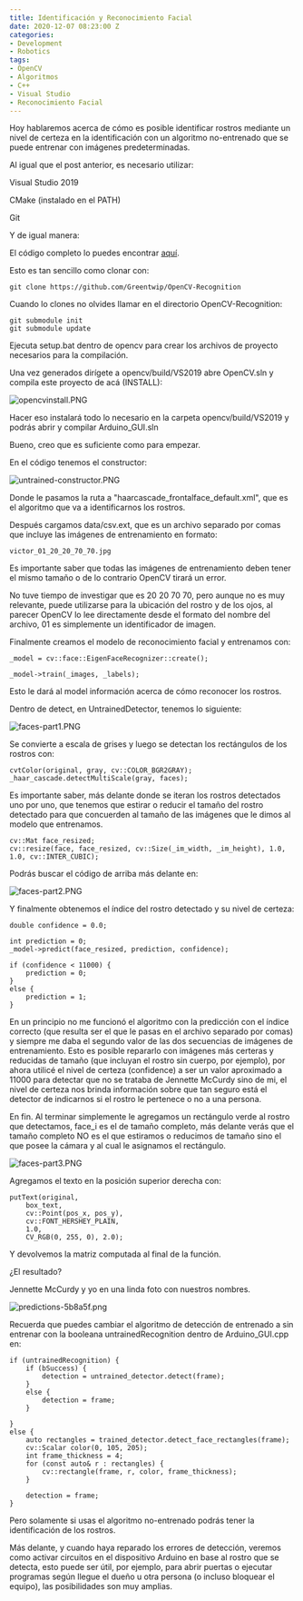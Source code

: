 ```yaml
---
title: Identificación y Reconocimiento Facial
date: 2020-12-07 08:23:00 Z
categories:
- Development
- Robotics
tags:
- OpenCV
- Algoritmos
- C++
- Visual Studio
- Reconocimiento Facial
---
```


Hoy hablaremos acerca de cómo es posible identificar rostros mediante un nivel de certeza en la identificación con un algoritmo no-entrenado que se puede entrenar con imágenes predeterminadas.

Al igual que el post anterior, es necesario utilizar:

Visual Studio 2019

CMake (instalado en el PATH)

Git

Y de igual manera:

El código completo lo puedes encontrar [aquí](https://github.com/Greentwip/OpenCV-Recognition/).

Esto es tan sencillo como clonar con:

```
git clone https://github.com/Greentwip/OpenCV-Recognition
```

Cuando lo clones no olvides llamar en el directorio OpenCV-Recognition:

```
git submodule init
git submodule update
```

Ejecuta setup.bat dentro de opencv para crear los archivos de proyecto necesarios para la compilación.

Una vez generados dirígete a opencv/build/VS2019 abre OpenCV.sln y compila este proyecto de acá (INSTALL):

![opencvinstall.PNG](/uploads/opencvinstall.PNG)

Hacer eso instalará todo lo necesario en la carpeta opencv/build/VS2019 y podrás abrir y compilar Arduino_GUI.sln

Bueno, creo que es suficiente como para empezar.

En el código tenemos el constructor:

![untrained-constructor.PNG](/uploads/untrained-constructor.PNG)

Donde le pasamos la ruta a "haarcascade_frontalface_default.xml", que es el algoritmo que va a identificarnos los rostros.

Después cargamos data/csv.ext, que es un archivo separado por comas que incluye las imágenes de entrenamiento en formato:

```
victor_01_20_20_70_70.jpg
```

Es importante saber que todas las imágenes de entrenamiento deben tener el mismo tamaño o de lo contrario OpenCV tirará un error.

No tuve tiempo de investigar que es 20 20 70 70, pero aunque no es muy relevante, puede utilizarse para la ubicación del rostro y de los ojos, al parecer OpenCV lo lee directamente desde el formato del nombre del archivo, 01 es simplemente un identificador de imagen.

Finalmente creamos el modelo de reconocimiento facial y entrenamos con:

```
_model = cv::face::EigenFaceRecognizer::create();

_model->train(_images, _labels);

```

Esto le dará al model información acerca de cómo reconocer los rostros.

Dentro de detect, en UntrainedDetector, tenemos lo siguiente:

![faces-part1.PNG](/uploads/faces-part1.PNG)

Se convierte a escala de grises y luego se detectan los rectángulos de los rostros con:

```
cvtColor(original, gray, cv::COLOR_BGR2GRAY);
_haar_cascade.detectMultiScale(gray, faces);
```

Es importante saber, más delante donde se iteran los rostros detectados uno por uno, que tenemos que estirar o reducir el tamaño del rostro detectado para que concuerden al tamaño de las imágenes que le dimos al modelo que entrenamos.

```
cv::Mat face_resized;
cv::resize(face, face_resized, cv::Size(_im_width, _im_height), 1.0, 1.0, cv::INTER_CUBIC);
```

Podrás buscar el código de arriba más delante en:

![faces-part2.PNG](/uploads/faces-part2.PNG)

Y finalmente obtenemos el índice del rostro detectado y su nivel de certeza:

```
double confidence = 0.0;

int prediction = 0;
_model->predict(face_resized, prediction, confidence);

if (confidence < 11000) {
	prediction = 0;
}
else {
	prediction = 1;
}
```

En un principio no me funcionó el algoritmo con la predicción con el índice correcto (que resulta ser el que le pasas en el archivo separado por comas) y siempre me daba el segundo valor de las dos secuencias de imágenes de entrenamiento. Esto es posible repararlo con imágenes más certeras y reducidas de tamaño (que incluyan el rostro sin cuerpo, por ejemplo), por ahora utilicé el nivel de certeza (confidence) a ser un valor aproximado a 11000 para detectar que no se trataba de Jennette McCurdy sino de mi, el nivel de certeza nos brinda información sobre que tan seguro está el detector de indicarnos si el rostro le pertenece o no a una persona.

En fin. Al terminar simplemente le agregamos un rectángulo verde al rostro que detectamos, face_i es el de tamaño completo, más delante verás que el tamaño completo NO es el que estiramos o reducimos de tamaño sino el que posee la cámara y al cual le asignamos el rectángulo.

![faces-part3.PNG](/uploads/faces-part3.PNG)

Agregamos el texto en la posición superior derecha con:

```
putText(original,
	box_text,
	cv::Point(pos_x, pos_y),
	cv::FONT_HERSHEY_PLAIN,
	1.0,
	CV_RGB(0, 255, 0), 2.0);
```

Y devolvemos la matriz computada al final de la función.

¿El resultado? 

Jennette McCurdy y yo en una linda foto con nuestros nombres.

![predictions-5b8a5f.png](/uploads/predictions-5b8a5f.png)

Recuerda que puedes cambiar el algoritmo de detección de entrenado a sin entrenar con la booleana untrainedRecognition dentro de Arduino_GUI.cpp en:

```
if (untrainedRecognition) {
	if (bSuccess) {
		detection = untrained_detector.detect(frame);
	}
	else {
		detection = frame;
	}

}
else {
	auto rectangles = trained_detector.detect_face_rectangles(frame);
	cv::Scalar color(0, 105, 205);
	int frame_thickness = 4;
	for (const auto& r : rectangles) {
		cv::rectangle(frame, r, color, frame_thickness);
	}

	detection = frame;
}
```

Pero solamente si usas el algoritmo no-entrenado podrás tener la identificación de los rostros.

Más delante, y cuando haya reparado los errores de detección, veremos como activar circuitos en el dispositivo Arduino en base al rostro que se detecta, esto puede ser útil, por ejemplo, para abrir puertas o ejecutar programas según llegue el dueño u otra persona (o incluso bloquear el equipo), las posibilidades son muy amplias.




